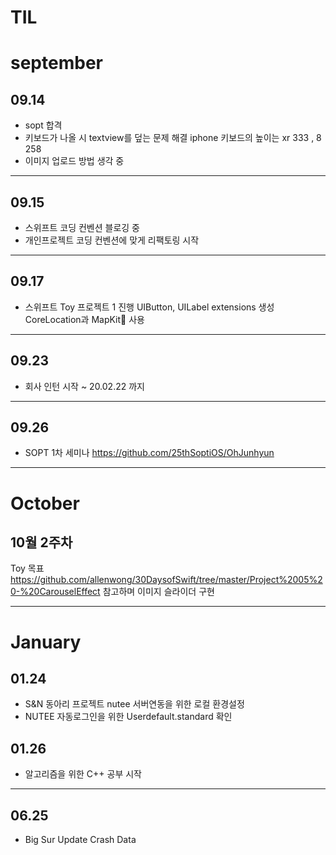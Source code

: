 # TIL

# september

## 09.14

- sopt 합격
- 키보드가 나올 시 textview를 덮는 문제 해결
  iphone 키보드의 높이는 xr 333 , 8 258
- 이미지 업로드 방법 생각 중  

---

## 09.15

- 스위프트 코딩 컨벤션 블로깅 중
- 개인프로젝트 코딩 컨벤션에 맞게 리팩토링 시작


---

## 09.17

- 스위프트 Toy 프로젝트 1 진행 
  UIButton, UILabel extensions 생성
  CoreLocation과 MapKit 사용

---

## 09.23

- 회사 인턴 시작 ~ 20.02.22 까지

---

## 09.26

- SOPT 1차 세미나
<https://github.com/25thSoptiOS/OhJunhyun>

------

# October

## 10월 2주차

Toy 목표
<https://github.com/allenwong/30DaysofSwift/tree/master/Project%2005%20-%20CarouselEffect>
참고하며 이미지 슬라이더 구현


------

# January

## 01.24

- S&N 동아리 프로젝트 nutee 서버연동을 위한 로컬 환경설정
- NUTEE 자동로그인을 위한 Userdefault.standard 확인

## 01.26

- 알고리즘을 위한 C++ 공부 시작


-----

## 06.25

- Big Sur Update Crash Data
